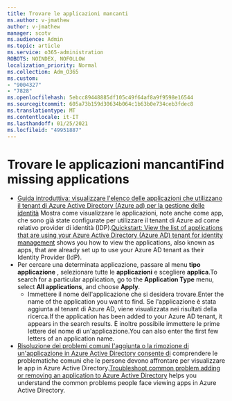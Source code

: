 ```yaml
---
title: Trovare le applicazioni mancanti
ms.author: v-jmathew
author: v-jmathew
manager: scotv
ms.audience: Admin
ms.topic: article
ms.service: o365-administration
ROBOTS: NOINDEX, NOFOLLOW
localization_priority: Normal
ms.collection: Adm_O365
ms.custom:
- "9004327"
- "7828"
ms.openlocfilehash: 5ebcc89448885df105c49f64af8a9f9598e16544
ms.sourcegitcommit: 605a73b159d30634b064c1b63b0e734ceb3fdec8
ms.translationtype: MT
ms.contentlocale: it-IT
ms.lasthandoff: 01/25/2021
ms.locfileid: "49951887"
---
```

# <a name="find-missing-applications"></a><span data-ttu-id="55a00-102">Trovare le applicazioni mancanti</span><span class="sxs-lookup"><span data-stu-id="55a00-102">Find missing applications</span></span>

- <span data-ttu-id="55a00-103">[Guida introduttiva: visualizzare l'elenco delle applicazioni che utilizzano il tenant di Azure Active Directory (Azure ad) per la gestione delle identità](https://docs.microsoft.com/azure/active-directory/manage-apps/view-applications-portal) Mostra come visualizzare le applicazioni, note anche come app, che sono già state configurate per utilizzare il tenant di Azure ad come relativo provider di identità (IDP).</span><span class="sxs-lookup"><span data-stu-id="55a00-103">[Quickstart: View the list of applications that are using your Azure Active Directory (Azure AD) tenant for identity management](https://docs.microsoft.com/azure/active-directory/manage-apps/view-applications-portal) shows you how to view the applications, also known as apps, that are already set up to use your Azure AD tenant as their Identity Provider (IdP).</span></span>
- <span data-ttu-id="55a00-104">Per cercare una determinata applicazione, passare al menu **tipo applicazione** , selezionare tutte le **applicazioni** e scegliere **applica**.</span><span class="sxs-lookup"><span data-stu-id="55a00-104">To search for a particular application, go to the **Application Type** menu, select **All applications**, and choose **Apply**.</span></span>
  - <span data-ttu-id="55a00-105">Immettere il nome dell'applicazione che si desidera trovare.</span><span class="sxs-lookup"><span data-stu-id="55a00-105">Enter the name of the application you want to find.</span></span> <span data-ttu-id="55a00-106">Se l'applicazione è stata aggiunta al tenant di Azure AD, viene visualizzata nei risultati della ricerca.</span><span class="sxs-lookup"><span data-stu-id="55a00-106">If the application has been added to your Azure AD tenant, it appears in the search results.</span></span> <span data-ttu-id="55a00-107">È inoltre possibile immettere le prime lettere del nome di un'applicazione.</span><span class="sxs-lookup"><span data-stu-id="55a00-107">You can also enter the first few letters of an application name.</span></span>
- <span data-ttu-id="55a00-108">[Risoluzione dei problemi comuni l'aggiunta o la rimozione di un'applicazione in Azure Active Directory consente di](https://docs.microsoft.com/azure/active-directory/manage-apps/troubleshoot-adding-apps) comprendere le problematiche comuni che le persone devono affrontare per visualizzare le app in Azure Active Directory.</span><span class="sxs-lookup"><span data-stu-id="55a00-108">[Troubleshoot common problem adding or removing an application to Azure Active Directory](https://docs.microsoft.com/azure/active-directory/manage-apps/troubleshoot-adding-apps) helps you understand the common problems people face viewing apps in Azure Active Directory.</span></span>
